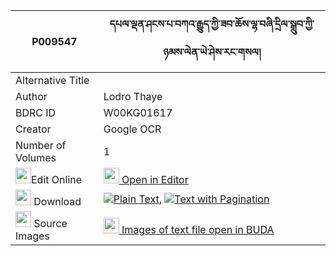 |P009547|དཔལ་ལྡན་ཤངས་པ་བཀའ་རྒྱུད་ཀྱི་ཟབ་ཆོས་ལྷ་བཞི་དྲིལ་སྒྲུབ་ཀྱི་ཉམས་ལེན་ཡེ་ཤེས་རང་གསལ། 
| --- | --- 
|Alternative Title |
|Author| Lodro Thaye
|BDRC ID | W00KG01617
|Creator | Google OCR
|Number of Volumes| 1
|<img width="25" src="https://img.icons8.com/color/25/000000/edit-property.png">Edit Online| [<img width="25" src="https://avatars.githubusercontent.com/u/45091458?s=200&v=4"> Open in Editor](http://editor.openpecha.org/P009547)
|<img width="25" src="https://img.icons8.com/fluent/48/000000/download-2.png"/>  Download | [![](https://img.icons8.com/color/20/000000/txt.png)Plain Text](https://github.com/Openpecha/P009547/releases/download/v1/palden_shangpa_ka_gyu_kyi_zab__plain_P009547.zip), [![](https://img.icons8.com/color/20/000000/txt.png)Text with Pagination](https://github.com/Openpecha/P009547/releases/download/v1/palden_shangpa_ka_gyu_kyi_zab__pages_P009547.zip)
|<img width="25" src="https://img.icons8.com/plasticine/100/000000/pictures-folder.png"/>  Source Images | [<img width="25" src="https://library.bdrc.io/icons/BUDA-small.svg"> Images of text file open in BUDA](https://library.bdrc.io/show/bdr:W00KG01617)